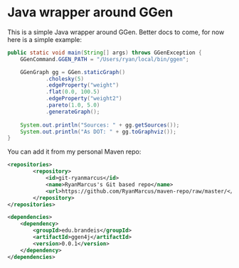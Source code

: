 # Java wrapper around GGen

This is a simple Java wrapper around GGen. Better docs to come, for now here is a simple example:

```java
public static void main(String[] args) throws GGenException {
	GGenCommand.GGEN_PATH = "/Users/ryan/local/bin/ggen";

	GGenGraph gg = GGen.staticGraph()
			.cholesky(5)
			.edgeProperty("weight")
			.flat(0.0, 100.5)
			.edgeProperty("weight2")
			.pareto(1.0, 5.0)
			.generateGraph();
	
	System.out.println("Sources: " + gg.getSources());
	System.out.println("As DOT: " + gg.toGraphviz());
}
```


You can add it from my personal Maven repo:

```xml
<repositories>
		<repository>
			<id>git-ryanmarcus</id>
			<name>RyanMarcus's Git based repo</name>
			<url>https://github.com/RyanMarcus/maven-repo/raw/master/</url>
		</repository>
</repositories>

<dependencies>
	<dependency>
		<groupId>edu.brandeis</groupId>
		<artifactId>ggen4j</artifactId>
		<version>0.0.1</version>
	</dependency>
</dependencies>
```
